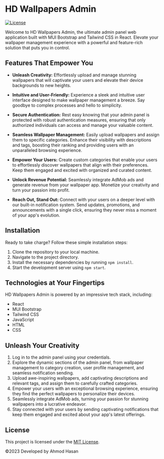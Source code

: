 # HD Wallpapers Admin

[![License](https://img.shields.io/badge/license-MIT-blue.svg)](LICENSE)

Welcome to HD Wallpapers Admin, the ultimate admin panel web application built with MUI Bootstrap and Tailwind CSS in React. Elevate your wallpaper management experience with a powerful and feature-rich solution that puts you in control.

## Features That Empower You

- **Unleash Creativity:** Effortlessly upload and manage stunning wallpapers that will captivate your users and elevate their device backgrounds to new heights.

- **Intuitive and User-Friendly:** Experience a sleek and intuitive user interface designed to make wallpaper management a breeze. Say goodbye to complex processes and hello to simplicity.

- **Secure Authentication:** Rest easy knowing that your admin panel is protected with robust authentication measures, ensuring that only authorized individuals can access and manage your valuable content.

- **Seamless Wallpaper Management:** Easily upload wallpapers and assign them to specific categories. Enhance their visibility with descriptions and tags, boosting their ranking and providing users with an unparalleled browsing experience.

- **Empower Your Users:** Create custom categories that enable your users to effortlessly discover wallpapers that align with their preferences. Keep them engaged and excited with organized and curated content.

- **Unlock Revenue Potential:** Seamlessly integrate AdMob ads and generate revenue from your wallpaper app. Monetize your creativity and turn your passion into profit.

- **Reach Out, Stand Out:** Connect with your users on a deeper level with our built-in notification system. Send updates, promotions, and announcements with a single click, ensuring they never miss a moment of your app's evolution.

## Installation

Ready to take charge? Follow these simple installation steps:

1. Clone the repository to your local machine.
2. Navigate to the project directory.
3. Install the necessary dependencies by running `npm install`.
4. Start the development server using `npm start`.

## Technologies at Your Fingertips

HD Wallpapers Admin is powered by an impressive tech stack, including:

- React
- MUI Bootstrap
- Tailwind CSS
- JavaScript
- HTML
- CSS

## Unleash Your Creativity

1. Log in to the admin panel using your credentials.
2. Explore the dynamic sections of the admin panel, from wallpaper management to category creation, user profile management, and seamless notification sending.
3. Upload awe-inspiring wallpapers, add captivating descriptions and relevant tags, and assign them to carefully crafted categories.
4. Empower your users with an exceptional browsing experience, ensuring they find the perfect wallpapers to personalize their devices.
5. Seamlessly integrate AdMob ads, turning your passion for stunning wallpapers into a lucrative endeavor.
6. Stay connected with your users by sending captivating notifications that keep them engaged and excited about your app's latest offerings.

## License

This project is licensed under the [MIT License](LICENSE).

©2023 Developed by Ahmod Hasan
